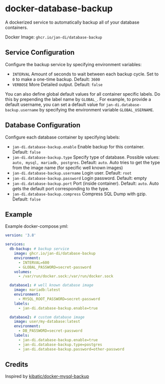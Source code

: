 # docker-database-backup

A dockerized service to automatically backup all of your database containers.

Docker Image: `ghcr.io/jan-di/database-backup`

## Service Configuration

Configure the backup service by specifying environment variables:

- `INTERVAL` Amount of seconds to wait between each backup cycle. Set to `0` to make a one-time backup. Default: `3600`
- `VERBOSE` More Detailed output. Default: `false`

You can also define global default values for all container specific labels. Do this by prepending the label name by `GLOBAL_`. For example, to provide a default username, you can set a default value for `jan-di.database-backup.username` by specifying the environment variable `GLOBAL_USERNAME`.

## Database Configuration

Configure each database container by specifying labels:

- `jan-di.database-backup.enable` Enable backup for this container. Default: `false`
- `jan-di.database-backup.type` Specify type of database. Possible values: `auto, mysql, mariadb, postgres`. Default: `auto`. Auto tries to get the type from the image name (for specific well known images)
- `jan-di.database-backup.username` Login user. Default: `root`
- `jan-di.database-backup.password` Login password. Default: empty
- `jan-di.database-backup.port` Port (inside container). Default: `auto`. Auto gets the default port corresponding to the type.
- `jan-di.database-backup.compress` Compress SQL Dump with gzip. Default: `false`

## Example

Example docker-compose.yml:

```yml
version: '3.8'

services:
  db-backup: # backup service
    image: ghcr.io/jan-di/database-backup
    environment:
      - INTERVAL=600
      - GLOBAL_PASSWORD=secret-password
    volumes:
      - /var/run/docker.sock:/var/run/docker.sock

  database1: # well known database image
    image: mariadb:latest
    environment:
      - MYSQL_ROOT_PASSWORD=secret-password
    labels:
      - jan-di.database-backup.enable=true

  database2: # custom database image
    image: user/my-database:latest
    environment:
      - DB_PASSWORD=secret-password
    labels:
      - jan-di.database-backup.enable=true
      - jan-di.database-backup.type=postgres
      - jan-di.database-backup.password=other-password
```

## Credits

Inspired by [kibatic/docker-mysql-backup](https://github.com/kibatic/docker-mysql-backup)